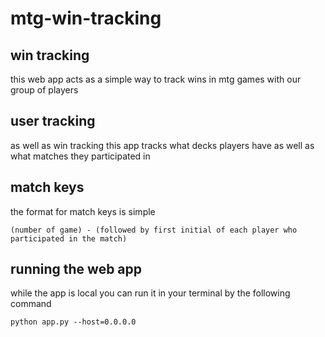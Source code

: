 # mtg-win-tracking
## win tracking
this web app acts as a simple way to track wins in mtg games with our group of players
## user tracking
as well as win tracking this app tracks what decks players have as well as what matches they participated in
## match keys
the format for match keys is simple
```
(number of game) - (followed by first initial of each player who participated in the match)
```
## running the web app
while the app is local you can run it in your terminal by the following command
```
python app.py --host=0.0.0.0
```
